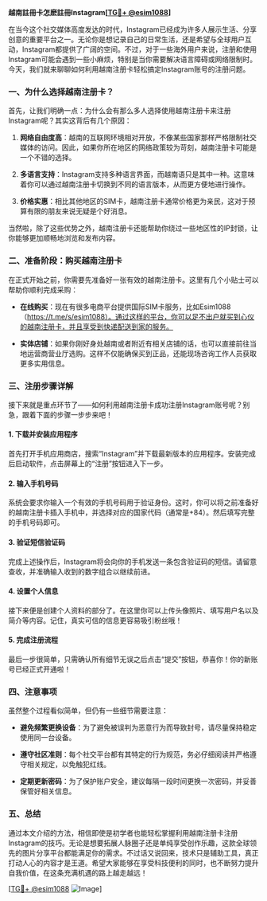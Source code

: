 **越南註冊卡怎麽註冊Instagram[[TG💪+ @esim1088](https://t.me/s/esim1088)]**

在当今这个社交媒体高度发达的时代，Instagram已经成为许多人展示生活、分享创意的重要平台之一。无论你是想记录自己的日常生活，还是希望与全球用户互动，Instagram都提供了广阔的空间。不过，对于一些海外用户来说，注册和使用Instagram可能会遇到一些小麻烦，特别是当你需要解决语言障碍或网络限制时。今天，我们就来聊聊如何利用越南注册卡轻松搞定Instagram账号的注册问题。

### 一、为什么选择越南注册卡？

首先，让我们明确一点：为什么会有那么多人选择使用越南注册卡来注册Instagram呢？其实这背后有几个原因：

1. **网络自由度高**：越南的互联网环境相对开放，不像某些国家那样严格限制社交媒体的访问。因此，如果你所在地区的网络政策较为苛刻，越南注册卡可能是一个不错的选择。
   
2. **多语言支持**：Instagram支持多种语言界面，而越南语只是其中一种。这意味着你可以通过越南注册卡切换到不同的语言版本，从而更方便地进行操作。

3. **价格实惠**：相比其他地区的SIM卡，越南注册卡通常价格更为亲民，这对于预算有限的朋友来说无疑是个好消息。

当然啦，除了这些优势之外，越南注册卡还能帮助你绕过一些地区性的IP封锁，让你能够更加顺畅地浏览和发布内容。

### 二、准备阶段：购买越南注册卡

在正式开始之前，你需要先准备好一张有效的越南注册卡。这里有几个小贴士可以帮助你顺利完成采购：

- **在线购买**：现在有很多电商平台提供国际SIM卡服务，比如Esim1088（https://t.me/s/esim1088）。通过这样的平台，你可以足不出户就买到心仪的越南注册卡，并且享受到快递配送到家的服务。
  
- **实体店铺**：如果你刚好身处越南或者附近有相关店铺的话，也可以直接前往当地运营商营业厅选购。这样不仅能确保买到正品，还能现场咨询工作人员获取更多实用信息。

### 三、注册步骤详解

接下来就是重点环节了——如何利用越南注册卡成功注册Instagram账号呢？别急，跟着下面的步骤一步步来吧！

#### 1. 下载并安装应用程序

首先打开手机应用商店，搜索“Instagram”并下载最新版本的应用程序。安装完成后启动软件，点击屏幕上的“注册”按钮进入下一步。

#### 2. 输入手机号码

系统会要求你输入一个有效的手机号码用于验证身份。这时，你可以将之前准备好的越南注册卡插入手机中，并选择对应的国家代码（通常是+84）。然后填写完整的手机号码即可。

#### 3. 验证短信验证码

完成上述操作后，Instagram将会向你的手机发送一条包含验证码的短信。请留意查收，并准确输入收到的数字组合以继续前进。

#### 4. 设置个人信息

接下来便是创建个人资料的部分了。在这里你可以上传头像照片、填写用户名以及简介等内容。记住，真实可信的信息更容易吸引粉丝哦！

#### 5. 完成注册流程

最后一步很简单，只需确认所有细节无误之后点击“提交”按钮，恭喜你！你的新账号已经正式开通啦！

### 四、注意事项

虽然整个过程看似简单，但仍有一些细节需要注意：

- **避免频繁更换设备**：为了避免被误判为恶意行为而导致封号，请尽量保持稳定使用同一台设备。
  
- **遵守社区准则**：每个社交平台都有其特定的行为规范，务必仔细阅读并严格遵守相关规定，以免触犯红线。

- **定期更新密码**：为了保护账户安全，建议每隔一段时间更换一次密码，并妥善保管好相关信息。

### 五、总结

通过本文介绍的方法，相信即使是初学者也能轻松掌握利用越南注册卡注册Instagram的技巧。无论是想要拓展人脉圈子还是单纯享受创作乐趣，这款全球领先的图片分享平台都能满足你的需求。不过话又说回来，技术只是辅助工具，真正打动人心的内容才是王道。希望大家能够在享受科技便利的同时，也不断努力提升自我价值，在这条充满机遇的路上越走越远！

[[TG💪+ @esim1088](https://t.me/s/esim1088) ![Image](https://i.postimg.cc/4NQfJmqS/Snipaste-2025-05-13-00-14-12.png)]